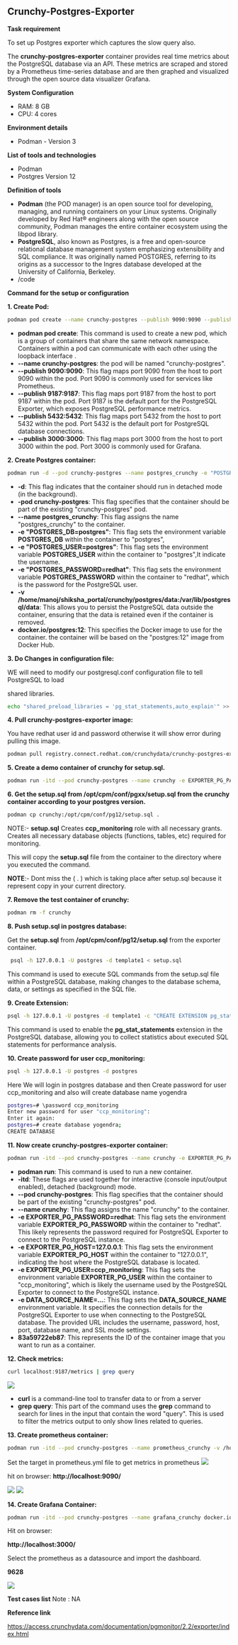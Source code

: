 ## Crunchy-Postgres-Exporter

**Task requirement**

To set up Postgres exporter which captures the slow query also.

The **crunchy-postgres-exporter** container provides real time metrics about the PostgreSQL database via an API. These metrics are scraped and stored by a Prometheus time-series database and are then graphed and visualized through the open source data visualizer Grafana.

**System Configuration**

- RAM: 8 GB
- CPU: 4 cores

**Environment details**

- Podman - Version 3

**List of tools and technologies**

- Podman
- Postgres Version 12

**Definition of tools**

- **Podman** (the POD manager) is an open source tool for developing, managing, and running containers on your Linux systems. Originally developed by Red Hat® engineers along with the open source community, Podman manages the entire container ecosystem using the libpod library.
- **PostgreSQL**, also known as Postgres, is a free and open-source relational database management system emphasizing extensibility and SQL compliance. It was originally named POSTGRES, referring to its origins as a successor to the Ingres database developed at the University of California, Berkeley.
- /code

**Command for the setup or configuration**

**1. Create Pod:**

```bash
podman pod create --name crunchy-postgres --publish 9090:9090 --publish 9187:9187 --publish 5432:5432 --publish 3000:3000
```

- **podman pod create**: This command is used to create a new pod, which is a group of containers that share the same network namespace. Containers within a pod can communicate with each other using the loopback interface .
- **--name crunchy-postgres**: the pod will be named "crunchy-postgres".
- **--publish 9090:9090**: This flag maps port 9090 from the host to port 9090 within the pod. Port 9090 is commonly used for services like Prometheus.
- **--publish 9187:9187**: This flag maps port 9187 from the host to port 9187 within the pod. Port 9187 is the default port for the PostgreSQL Exporter, which exposes PostgreSQL performance metrics.
- **--publish 5432:5432**: This flag maps port 5432 from the host to port 5432 within the pod. Port 5432 is the default port for PostgreSQL database connections.
- **--publish 3000:3000**: This flag maps port 3000 from the host to port 3000 within the pod. Port 3000 is commonly used for Grafana.

**2. Create Postgres container:**

```bash
podman run -d --pod crunchy-postgres --name postgres_crunchy -e "POSTGRES_DB=postgres" -e "POSTGRES_USER=postgres" -e "POSTGRES_PASSWORD=redhat" -v /home/manoj/shiksha_portal/crunchy/postgres/data:/var/lib/postgresql/data docker.io/postgres:12
```

- **-d**: This flag indicates that the container should run in detached mode (in the background).
- **-pod crunchy-postgres**: This flag specifies that the container should be part of the existing "crunchy-postgres" pod.
- **--name postgres_crunchy**: This flag assigns the name "postgres_crunchy" to the container.
- **-e "POSTGRES_DB=postgres"**: This flag sets the environment variable **POSTGRES_DB** within the container to "postgres",
- **-e "POSTGRES_USER=postgres"**: This flag sets the environment variable **POSTGRES_USER** within the container to "postgres",It indicate the username.
- **-e "POSTGRES_PASSWORD=redhat"**: This flag sets the environment variable **POSTGRES_PASSWORD** within the container to "redhat", which is the password for the PostgreSQL user.
- **-v /home/manoj/shiksha_portal/crunchy/postgres/data:/var/lib/postgresql/data**: This allows you to persist the PostgreSQL data outside the container, ensuring that the data is retained even if the container is removed.
- **docker.io/postgres:12**: This specifies the Docker image to use for the container. the container will be based on the "postgres:12" image from Docker Hub.

**3. Do Changes in configuration file:**

WE will need to modify our postgresql.conf configuration file to tell PostgreSQL to load

shared libraries.

```bash
echo "shared_preload_libraries = 'pg_stat_statements,auto_explain'" >> postgresql.conf
```

**4. Pull crunchy-postgres-exporter image:**

You have redhat user id and password otherwise it will show error during pulling this image.

```bash
podman pull registry.connect.redhat.com/crunchydata/crunchy-postgres-exporter:latest
```

**5. Create a demo container of crunchy for setup.sql.**

```bash
podman run -itd --pod crunchy-postgres --name crunchy -e EXPORTER_PG_PASSWORD=redhat 615904c619c5
```

**6. Get the setup.sql from /opt/cpm/conf/pgxx/setup.sql from the crunchy container according to your postgres version.**

```bash
podman cp crunchy:/opt/cpm/conf/pg12/setup.sql .
```

NOTE:- **setup.sql** Creates **ccp_monitoring** role with all necessary grants. Creates all necessary database objects (functions, tables, etc) required for monitoring.

This will copy the **setup.sql** file from the container to the directory where you executed the command.

**NOTE**:- Dont miss the ( . ) which is taking place after setup.sql because it represent copy in your current directory.  

**7. Remove the test container of crunchy:**

```bash
podman rm -f crunchy
```

**8. Push setup.sql in postgres database:**

 Get the **setup.sql** from **/opt/cpm/conf/pg12/setup.sql** from the exporter container.

```bash
 psql -h 127.0.0.1 -U postgres -d template1 < setup.sql
```

This command is used to execute SQL commands from the setup.sql file within a PostgreSQL database, making changes to the database schema, data, or settings as specified in the SQL file.

**9. Create Extension:**

```bash
psql -h 127.0.0.1 -U postgres -d template1 -c "CREATE EXTENSION pg_stat_statements;"
```

This command is used to enable the **pg_stat_statements** extension in the PostgreSQL database, allowing you to collect statistics about executed SQL statements for performance analysis.

**10. Create password for user ccp_monitoring:**

```bash
psql -h 127.0.0.1 -U postgres -d postgres
```

Here We will login in postgres database and then Create password for user ccp_monitoring and also will create database name yogendra

```bash
postgres=# \password ccp_monitoring
Enter new password for user "ccp_monitoring":
Enter it again:
postgres=# create database yogendra;
CREATE DATABASE
```

**11. Now create crunchy-postgres-exporter container:**

```bash
podman run -itd --pod crunchy-postgres --name crunchy -e EXPORTER_PG_PASSWORD=redhat -e EXPORTER_PG_HOST=127.0.0.1 -e EXPORTER_PG_USER=ccp_monitoring -e DATA_SOURCE_NAME=postgresql://ccp_monitoring:redhat@127.0.0.1:5432/yogendra?sslmode=disable 615904c619c5
```

- **podman run**: This command is used to run a new container.
- **-itd**: These flags are used together for interactive (console input/output enabled), detached (background) mode.
- **--pod crunchy-postgres**: This flag specifies that the container should be part of the existing "crunchy-postgres" pod.
- **--name crunchy**: This flag assigns the name "crunchy" to the container.
- **-e EXPORTER_PG_PASSWORD=redhat**: This flag sets the environment variable **EXPORTER_PG_PASSWORD** within the container to "redhat". This likely represents the password required for PostgreSQL Exporter to connect to the PostgreSQL instance.
- **-e EXPORTER_PG_HOST=127.0.0.1**: This flag sets the environment variable **EXPORTER_PG_HOST** within the container to "127.0.0.1", indicating the host where the PostgreSQL database is located.
- **-e EXPORTER_PG_USER=ccp_monitoring**: This flag sets the environment variable **EXPORTER_PG_USER** within the container to "ccp_monitoring", which is likely the username used by the PostgreSQL Exporter to connect to the PostgreSQL instance.
- **-e DATA_SOURCE_NAME=...**: This flag sets the **DATA_SOURCE_NAME** environment variable. It specifies the connection details for the PostgreSQL Exporter to use when connecting to the PostgreSQL database. The provided URL includes the username, password, host, port, database name, and SSL mode settings.
- **83a59722eb87**: This represents the ID of the container image that you want to run as a container.

**12. Check metrics:**

```bash
curl localhost:9187/metrics | grep query
```
![](image3.png)

- **curl** is a command-line tool to transfer data to or from a server
- **grep query**: This part of the command uses the **grep** command to search for lines in the input that contain the word "query". This is used to filter the metrics output to only show lines related to queries.

**13. Create prometheus container:**

```bash
podman run -itd --pod crunchy-postgres --name prometheus_crunchy -v /home/yogendra/shiksha_portal/prometheus_crunchy/prometheus.yml:/etc/pro metheus/prometheus.yml docker.io/prom/prometheus
```

Set the target in prometheus.yml file to get metrics in prometheus
![](image2.png)

hit on browser: **http://localhost:9090/**

![](image5.png)
![](image4.png)

**14. Create Grafana Container:**

```bash
podman run -itd --pod crunchy-postgres --name grafana_crunchy docker.io/grafana/grafana
```

Hit on browser:

**http://localhost:3000/**

Select the prometheus as a datasource and import the dashboard.

**9628**

![](image1.png)

**Test cases list**
Note : NA

**Reference link**

https://access.crunchydata.com/documentation/pgmonitor/2.2/exporter/index.html

